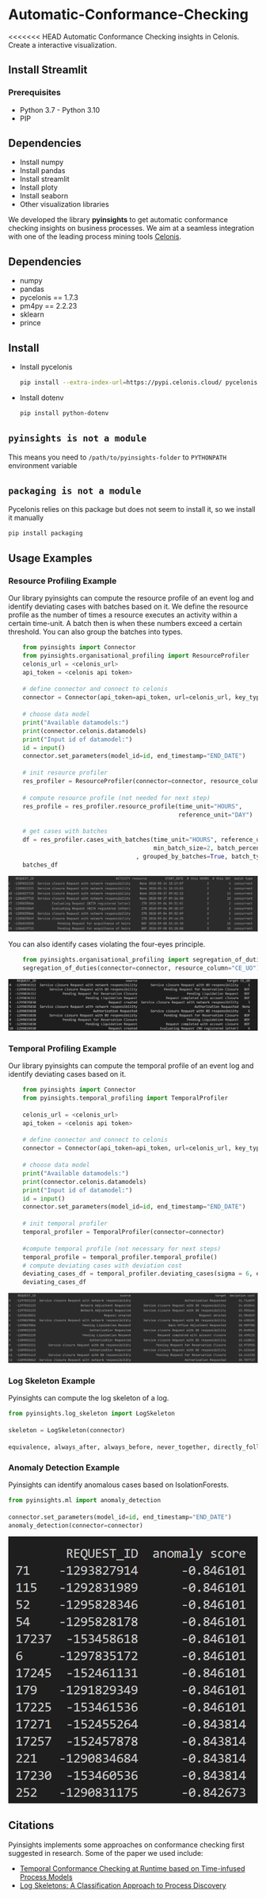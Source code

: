 # Automatic-Conformance-Checking
<<<<<<< HEAD
Automatic Conformance Checking insights in Celonis. Create a interactive visualization. 

## Install Streamlit
### Prerequisites
- Python 3.7 - Python 3.10
- PIP
## Dependencies

- Install numpy
- Install pandas
- Install streamlit
- Install ploty 
- Install seaborn
- Other visualization libraries

We developed the library **pyinsights** to get automatic conformance checking insights on business processes.
We aim at a seamless integration with one of the leading process mining tools [Celonis](https://www.celonis.com/).

## Dependencies

- numpy
- pandas
- pycelonis == 1.7.3
- pm4py == 2.2.23
- sklearn
- prince
## Install

- Install pycelonis

    ```sh
    pip install --extra-index-url=https://pypi.celonis.cloud/ pycelonis=="1.7.3"
    ```

- Install dotenv

    ```sh
    pip install python-dotenv
    ```

## `pyinsights is not a module`

This means you need to `/path/to/pyinsights-folder` to `PYTHONPATH` environment variable

## `packaging is not a module`

Pycelonis relies on this package but does not seem to install it, so we install it manually

```sh
pip install packaging
```

## Usage Examples

### Resource Profiling Example

Our library pyinsights can compute the resource profile of an event log and
identify deviating cases with batches based on it. We define the resource profile as the 
number of times a resource executes an activity within a certain time-unit.
A batch then is when these numbers exceed a certain threshold. You can also group
the batches into types.

```python
    from pyinsights import Connector
    from pyinsights.organisational_profiling import ResourceProfiler
    celonis_url = <celonis_url>
    api_token = <celonis api token>

    # define connector and connect to celonis
    connector = Connector(api_token=api_token, url=celonis_url, key_type="USER_KEY")

    # choose data model
    print("Available datamodels:")
    print(connector.celonis.datamodels)
    print("Input id of datamodel:")
    id = input()
    connector.set_parameters(model_id=id, end_timestamp="END_DATE")

    # init resource profiler
    res_profiler = ResourceProfiler(connector=connector, resource_column="CE_UO")
    
    # compute resource profile (not needed for next step)
    res_profile = res_profiler.resource_profile(time_unit="HOURS", 
                                                reference_unit="DAY")
   
    # get cases with batches
    df = res_profiler.cases_with_batches(time_unit="HOURS", reference_unit="DAY", 
                                         min_batch_size=2, batch_percentage=0.1
                                    , grouped_by_batches=True, batch_types=True)
    batches_df
```

<p align="center">
  <img width="" src="docs/images/batch_detection_with_groups.png" />
</p>

You can also identify cases violating the four-eyes principle.
````python
    from pyinsights.organisational_profiling import segregation_of_duties
    segregation_of_duties(connector=connector, resource_column="CE_UO")
````

<p align="center">
  <img src="docs/images/4-eyes.png" />
</p>

### Temporal Profiling Example

Our library pyinsights can compute the temporal profile of an event log and
identify deviating cases based on it.

```python
    from pyinsights import Connector
    from pyinsights.temporal_profiling import TemporalProfiler

    celonis_url = <celonis_url>
    api_token = <celonis api token>

    # define connector and connect to celonis
    connector = Connector(api_token=api_token, url=celonis_url, key_type="USER_KEY")

    # choose data model
    print("Available datamodels:")
    print(connector.celonis.datamodels)
    print("Input id of datamodel:")
    id = input()
    connector.set_parameters(model_id=id, end_timestamp="END_DATE")

    # init temporal profiler
    temporal_profiler = TemporalProfiler(connector=connector)

    #compute temporal profile (not necessary for next steps)
    temporal_profile = temporal_profiler.temporal_profile()
    # compute deviating cases with deviation cost
    deviating_cases_df = temporal_profiler.deviating_cases(sigma = 6, extended_view=False)
    deviating_cases_df
```
<p align="center">
  <img width="" src="docs/images/temporal_deviations_example.PNG" />
</p>

### Log Skeleton Example
Pyinsights can compute the log skeleton of a log.
````python
from pyinsights.log_skeleton import LogSkeleton

skeleton = LogSkeleton(connector)

equivalence, always_after, always_before, never_together, directly_follows, active_frequs = skeleton.get_log_skeleton(noise_threshold=0)
````

### Anomaly Detection Example
Pyinsights can identify anomalous cases based on IsolationForests.
````python
from pyinsights.ml import anomaly_detection

connector.set_parameters(model_id=id, end_timestamp="END_DATE")
anomaly_detection(connector=connector)
````
<p align="center">
  <img width="" src="docs/images/anomaly_ex.PNG" />
</p>

## Citations

Pyinsights implements some approaches on conformance checking first suggested in research.
Some of the paper we used include:

- [Temporal Conformance Checking at Runtime based on Time-infused Process Models](https://arxiv.org/abs/2008.07262)
- [Log Skeletons: A Classification Approach to Process Discovery](https://arxiv.org/abs/1806.08247)

